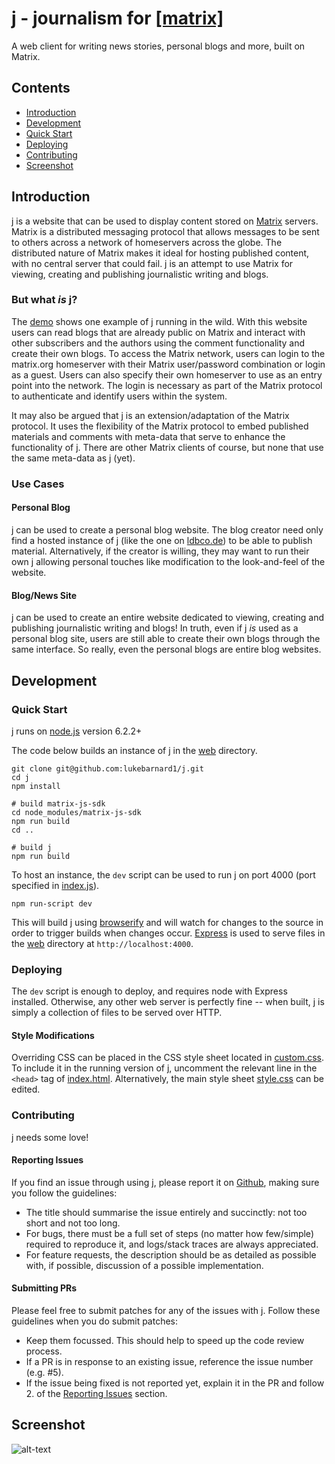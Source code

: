 # j - journalism for [\[matrix\]](http://matrix.org)

A web client for writing news stories, personal blogs and more, built on Matrix.

## Contents
 - [Introduction](#introduction)
 - [Development](#development)
  - [Quick Start](#quick-start)
  - [Deploying](#deploying)
  - [Contributing](#contributing)
 - [Screenshot](#screenshot)

## Introduction
j is a website that can be used to display content stored on [Matrix](https://matrix.org) servers. Matrix is a distributed messaging protocol that allows messages to be sent to others across a network of homeservers across the globe. The distributed nature of Matrix makes it ideal for hosting published content, with no central server that could fail. j is an attempt to use Matrix for viewing, creating and publishing journalistic writing and blogs.

### But what _is_ j?
The [demo](http://ldbco.de:4000) shows one example of j running in the wild. With this website users can read blogs that are already public on Matrix and interact with other subscribers and the authors using the comment functionality and create their own blogs. To access the Matrix network, users can login to the matrix.org homeserver with their Matrix user/password combination or login as a guest. Users can also specify their own homeserver to use as an entry point into the network. The login is necessary as part of the Matrix protocol to authenticate and identify users within the system.

It may also be argued that j is an extension/adaptation of the Matrix protocol. It uses the flexibility of the Matrix protocol to embed published materials and comments with meta-data that serve to enhance the functionality of j. There are other Matrix clients of course, but none that use the same meta-data as j (yet).

### Use Cases
#### Personal Blog
j can be used to create a personal blog website. The blog creator need only find a hosted instance of j (like the one on [ldbco.de](http://ldbco.de:4000)) to be able to publish material. Alternatively, if the creator is willing, they may want to run their own j allowing personal touches like modification to the look-and-feel of the website.

#### Blog/News Site
j can be used to create an entire website dedicated to viewing, creating and publishing journalistic writing and blogs! In truth, even if j _is_ used as a personal blog site, users are still able to create their own blogs through the same interface. So really, even the personal blogs are entire blog websites.

## Development

### Quick Start

j runs on [node.js](https://nodejs.org) version 6.2.2+

The code below builds an instance of j in the [web](./web) directory.
```
git clone git@github.com:lukebarnard1/j.git
cd j
npm install

# build matrix-js-sdk
cd node_modules/matrix-js-sdk
npm run build
cd ..

# build j
npm run build
```

To host an instance, the `dev` script can be used to run j on port 4000 (port specified in [index.js](./index.js)).
```
npm run-script dev
```
This will build j using [browserify](http://browserify.org/) and will watch for changes to the source in order to trigger builds when changes occur. [Express](http://expressjs.com/) is used to serve files in the [web](./web) directory at `http://localhost:4000`.

### Deploying
The `dev` script is enough to deploy, and requires node with Express installed. Otherwise, any other web server is perfectly fine -- when built, j is simply a collection of files to be served over HTTP.

#### Style Modifications
Overriding CSS can be placed in the CSS style sheet located in [custom.css](./web/custom.css). To include it in the running version of j, uncomment the relevant line in the `<head>` tag of [index.html](./web/index.html). Alternatively, the main style sheet [style.css](./web/style.css) can be edited.

### Contributing
j needs some love!

#### Reporting Issues
If you find an issue through using j, please report it on [Github](http://github.com/lukebarnard1/j), making sure you follow the guidelines:
 - The title should summarise the issue entirely and succinctly: not too short and not too long.
 - For bugs, there must be a full set of steps (no matter how few/simple) required to reproduce it, and logs/stack traces are always appreciated.
 - For feature requests, the description should be as detailed as possible with, if possible, discussion of a possible implementation.

#### Submitting PRs
Please feel free to submit patches for any of the issues with j. Follow these guidelines when you do submit patches:
 - Keep them focussed. This should help to speed up the code review process.
 - If a PR is in response to an existing issue, reference the issue number (e.g. #5).
 - If the issue being fixed is not reported yet, explain it in the PR and follow 2. of the [Reporting Issues](#reporting-issues) section.

## Screenshot

![alt-text](https://matrix.org/_matrix/media/v1/download/ldbco.de/wTcxfofwvDkOqcmjFMxQDxrA "Screenshot of j")
